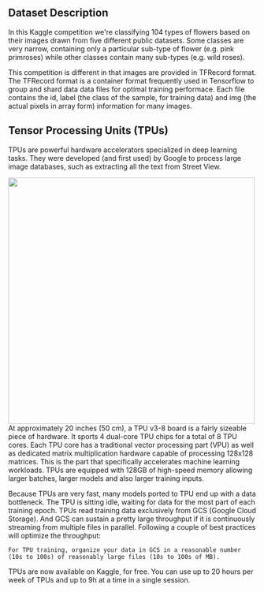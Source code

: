 ## Dataset Description
In this Kaggle competition we're classifying 104 types of flowers based on their images drawn from five different public datasets. Some classes are very narrow, containing only a particular sub-type of flower (e.g. pink primroses) while other classes contain many sub-types (e.g. wild roses).

This competition is different in that images are provided in TFRecord format. The TFRecord format is a container format frequently used in Tensorflow to group and shard data data files for optimal training performace.
Each file contains the id, label (the class of the sample, for training data) and img (the actual pixels in array form) information for many images. 

## Tensor Processing Units (TPUs)
TPUs are powerful hardware accelerators specialized in deep learning tasks. They were developed (and first used) by Google to process large image databases, such as extracting all the text from Street View.

  <img src="https://storage.googleapis.com/kaggle-media/tpu/tpu_cores_and_chips.png" width="500">
At approximately 20 inches (50 cm), a TPU v3-8 board is a fairly sizeable piece of hardware. It sports 4 dual-core TPU chips for a total of 8 TPU cores. Each TPU core has a traditional vector processing part (VPU) as well as dedicated matrix multiplication hardware capable of processing 128x128 matrices. This is the part that specifically accelerates machine learning workloads. TPUs are equipped with 128GB of high-speed memory allowing larger batches, larger models and also larger training inputs. 


Because TPUs are very fast, many models ported to TPU end up with a data bottleneck. The TPU is sitting idle, waiting for data for the most part of each training epoch. TPUs read training data exclusively from GCS (Google Cloud Storage). And GCS can sustain a pretty large throughput if it is continuously streaming from multiple files in parallel. Following a couple of best practices will optimize the throughput:

    For TPU training, organize your data in GCS in a reasonable number (10s to 100s) of reasonably large files (10s to 100s of MB). 

TPUs are now available on Kaggle, for free. You can use up to 20 hours per week of TPUs and up to 9h at a time in a single session. 
